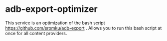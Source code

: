 # adb-export-optimizer
This service is an optimization of the bash script https://github.com/sromku/adb-export . Allows you to run this bash script at once for all content providers.
